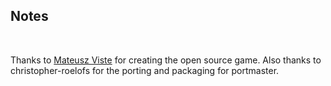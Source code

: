 ## Notes
<br/>

Thanks to [Mateusz Viste](http://simplesok.osdn.io/) for creating the open source game.  Also thanks to christopher-roelofs for the porting and packaging for portmaster.
<br/>

